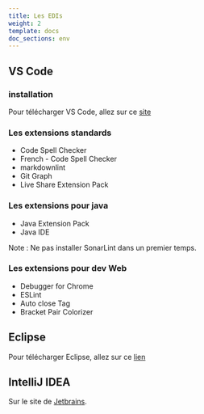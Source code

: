 ```yaml
---
title: Les EDIs
weight: 2
template: docs
doc_sections: env
---
```


## VS Code

### installation

Pour télécharger VS Code, allez sur ce [site](https://code.visualstudio.com/download)

### Les extensions standards

* Code Spell Checker
* French - Code Spell Checker
* markdownlint
* Git Graph
* Live Share Extension Pack

### Les extensions pour java

* Java Extension Pack
* Java IDE

Note : Ne pas installer SonarLint dans un premier temps.

### Les extensions pour dev Web

* Debugger for Chrome
* ESLint
* Auto close Tag
* Bracket Pair Colorizer

## Eclipse

Pour télécharger Eclipse, allez sur ce [lien](https://www.eclipse.org/downloads/)

## IntelliJ IDEA

Sur le site de [Jetbrains](https://www.jetbrains.com/fr-fr/idea/download/#section=windows).
